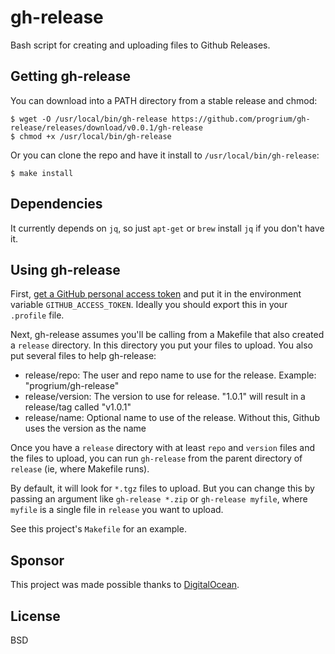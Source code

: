 # gh-release

Bash script for creating and uploading files to Github Releases.

## Getting gh-release

You can download into a PATH directory from a stable release and chmod:

	$ wget -O /usr/local/bin/gh-release https://github.com/progrium/gh-release/releases/download/v0.0.1/gh-release
	$ chmod +x /usr/local/bin/gh-release

Or you can clone the repo and have it install to `/usr/local/bin/gh-release`:

	$ make install

## Dependencies

It currently depends on `jq`, so just `apt-get` or `brew` install `jq` if you don't have it.

## Using gh-release

First, [get a GitHub personal access token](https://help.github.com/articles/creating-an-access-token-for-command-line-use) and put it in the environment variable `GITHUB_ACCESS_TOKEN`. Ideally you should export this in your `.profile` file. 

Next, gh-release assumes you'll be calling from a Makefile that also created a `release` directory. In this directory you put your files to upload. You also put several files to help gh-release:

 * release/repo: The user and repo name to use for the release. Example: "progrium/gh-release"
 * release/version: The version to use for release. "1.0.1" will result in a release/tag called "v1.0.1"
 * release/name: Optional name to use of the release. Without this, Github uses the version as the name

Once you have a `release` directory with at least `repo` and `version` files and the files to upload, you can run `gh-release` from the parent directory of `release` (ie, where Makefile runs). 

By default, it will look for `*.tgz` files to upload. But you can change this by passing an argument like `gh-release *.zip` or `gh-release myfile`, where `myfile` is a single file in `release` you want to upload. 

See this project's `Makefile` for an example.

## Sponsor

This project was made possible thanks to [DigitalOcean](http://digitalocean.com).

## License

BSD